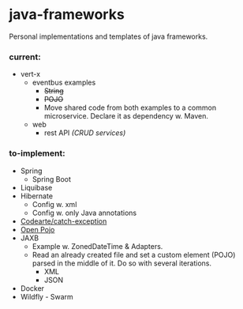 # java-frameworks
Personal implementations and templates of java frameworks.

### current:
* vert-x
  * eventbus examples
    * ~~String~~
    * ~~POJO~~
    * Move shared code from both examples to a common microservice. Declare it as dependency w. Maven.
  * web
    * rest API _(CRUD services)_
  
### to-implement:
* Spring
  * Spring Boot
* Liquibase
* Hibernate
  * Config w. xml
  * Config w. only Java annotations
* [Codearte/catch-exception](https://github.com/Codearte/catch-exception)
* [Open Pojo](https://github.com/oshoukry/openpojo)
* JAXB  
  * Example w. ZonedDateTime & Adapters.  
  * Read an already created file and set a custom element (POJO) parsed in the middle of it. Do so with several iterations.  
    * XML  
    * JSON
* Docker
* Wildfly - Swarm
